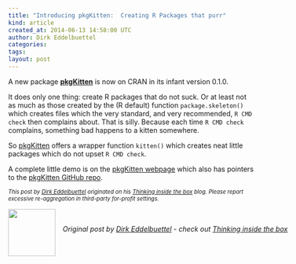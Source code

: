 ```yaml
---
title: "Introducing pkgKitten:  Creating R Packages that purr"
kind: article
created_at: 2014-06-13 14:58:00 UTC
author: Dirk Eddelbuettel
categories: 
tags: 
layout: post
---
```

A new package <a href="http://dirk.eddelbuettel.com/code/pkgkitten.html"><strong>pkgKitten</strong></a> 
is now on CRAN in its infant version 0.1.0.

<p></p>
It does only one thing: create R packages that do not suck.  Or at least not
as much as those created by the (R default) function <code>package.skeleton()</code> which
creates files which the very standard, and very recommended, <code>R CMD check</code> then complains
about.  That is silly. Because each time <code>R CMD check</code> complains,
something bad happens to a kitten somewhere. 

<p></p>
So <a href="http://dirk.eddelbuettel.com/code/pkgkitten.html">pkgKitten</a> offers
a wrapper function <code>kitten()</code> which creates neat little packages
which do not upset <code>R CMD check</code>.

<p></p>
A complete little demo is on the 
<a href="http://dirk.eddelbuettel.com/code/pkgkitten.html">pkgKitten webpage</a>
which also has pointers to the
<a href="https://github.com/eddelbuettel/pkgkitten">pkgKitten GitHub repo</a>.


<p></p>
<p style="font-size:80%; font-style:italic;">
This post by <a href="http://dirk.eddelbuettel.com">Dirk Eddelbuettel</a>
originated on his <a href="http://dirk.eddelbuettel.com/blog/">Thinking inside the box</a> blog.
Please report excessive re-aggregation in third-party for-profit settings. 
<p></p><div class="author">
  <img src="" style="width: 96px; height: 96;">
  <span style="position: absolute; padding: 32px 15px;">
    <i>Original post by <a href="http://twitter.com/">Dirk Eddelbuettel</a> - check out <a href="http://dirk.eddelbuettel.com/blog">Thinking inside the box   </a></i>
  </span>
</div>

